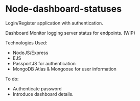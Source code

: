 # Node-dashboard-statuses

Login/Register application with authentication.

Dashboard Monitor logging server status for endpoints. (WIP)

Technologies Used:
* NodeJS/Express
* EJS
* PassportJS for authentication
* MongoDB Atlas & Mongoose for user information

To do:
* Authenticate password
* Introduce dashboard details.

